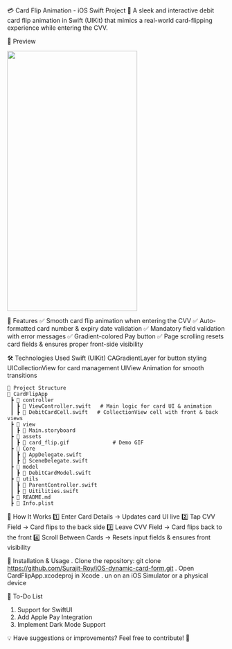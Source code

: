 💳 Card Flip Animation - iOS Swift Project
🚀 A sleek and interactive debit card flip animation in Swift (UIKit) that mimics a real-world card-flipping experience while entering the CVV.

📸 Preview

<img src="/CardFlipAppPOC/assets/card_flip.gif" width="300" height="600">


📌 Features
✅ Smooth card flip animation when entering the CVV
✅ Auto-formatted card number & expiry date validation
✅ Mandatory field validation with error messages
✅ Gradient-colored Pay button
✅ Page scrolling resets card fields & ensures proper front-side visibility

🛠 Technologies Used
Swift (UIKit)
CAGradientLayer for button styling
UICollectionView for card management
UIView Animation for smooth transitions

```
📂 Project Structure
📂 CardFlipApp
 ┣ 📂 controller
 ┃ ┣ 📜 ViewController.swift   # Main logic for card UI & animation
 ┃ ┣ 📜 DebitCardCell.swift   # CollectionView cell with front & back views
 ┣ 📂 view
 ┃ ┣ 📜 Main.storyboard
 ┣ 📂 assets
 ┃ ┣ 📄 card_flip.gif              # Demo GIF
 ┣ 📂 Core
 ┃ ┣ 📜 AppDelegate.swift
 ┃ ┣ 📜 SceneDelegate.swift
 ┣ 📂 model
 ┃ ┣ 📜 DebitCardModel.swift
 ┣ 📂 utils
 ┃ ┣ 📜 ParentController.swift
 ┃ ┣ 📜 Uitilities.swift
 ┣ 📜 README.md
 ┣ 📜 Info.plist
```

📖 How It Works
1️⃣ Enter Card Details → Updates card UI live
2️⃣ Tap CVV Field → Card flips to the back side
3️⃣ Leave CVV Field → Card flips back to the front
4️⃣ Scroll Between Cards → Resets input fields & ensures front visibility

🚀 Installation & Usage
. Clone the repository:  git clone https://github.com/Surajit-Roy/iOS-dynamic-card-form.git
. Open CardFlipApp.xcodeproj in Xcode
. un on an iOS Simulator or a physical device

🎯 To-Do List
 1. Support for SwiftUI
 2. Add Apple Pay Integration
 3. Implement Dark Mode Support

💡 Have suggestions or improvements? Feel free to contribute! 🚀